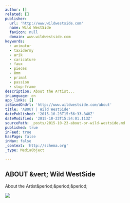 ```yaml
---
author: []
related: []
publisher:
  url: 'http://www.wildwestside.com'
  name: Wild WestSide
  favicon: null
  domain: www.wildwestside.com
keywords:
  - animator
  - taxidermy
  - arik
  - caricature
  - faux
  - pieces
  - 8mm
  - primal
  - passion
  - stop-frame
description: About the Artist...
inLanguage: en
app_links: []
isBasedOnUrl: 'http://www.wildwestside.com/about'
title: 'ABOUT | Wild WestSide'
datePublished: '2015-10-23T15:56:33.840Z'
dateModified: '2015-10-23T15:54:01.113Z'
sourcePath: _posts/2015-10-23-about-or-wild-westside.md
published: true
inFeed: true
hasPage: false
inNav: false
_context: 'http://schema.org'
_type: MediaObject

---
```

<article style=""><h1>ABOUT &amp;vert; Wild WestSide</h1><p>About the Artist&amp;period;&amp;period;&amp;period;</p><img src="http://wildwestside.website/images/about2.jpg" /></article>